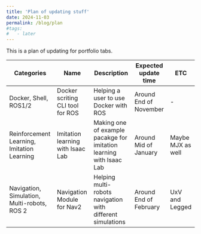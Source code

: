 ```yaml
---
title: 'Plan of updating stuff'
date: 2024-11-03
permalink: /blog/plan
#tags:
#   - later
---
```


This is a plan of updating for portfolio tabs.

| Categories | Name | Description | Expected update time | ETC |
|---|---|---|---|---|
| Docker, Shell, ROS1/2 | Docker scriting CLI tool for ROS | Helping a user to use Docker with ROS | Around End of November | - |
| Reinforcement Learning, Imitation Learning | Imitation learning with Isaac Lab | Making one of example pacakge for imitation learning with Isaac Lab | Around Mid of January | Maybe MJX as well |
| Navigation, Simulation, Multi-robots, ROS 2 | Navigation Module for Nav2 | Helping multi-robots navigation with different simulations | Around End of February | UxV and Legged |